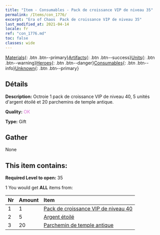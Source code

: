 ```yaml
---
title: "Item - Consumables - Pack de croissance VIP de niveau 35"
permalink: /Items/con_1776/
excerpt: "Era of Chaos  Pack de croissance VIP de niveau 35"
last_modified_at: 2021-04-14
locale: fr
ref: "con_1776.md"
toc: false
classes: wide
---
```

 [Materials](/fr/Items/){: .btn .btn--primary}[Artifacts](/fr/Items/Artifacts/){: .btn .btn--success}[Units](/fr/Items/Units/){: .btn .btn--warning}[Heroes](/fr/Items/Heroes/){: .btn .btn--danger}[Consumables](/fr/Items/Consumables/){: .btn .btn--info}[Unknown](/fr/Items/Unknown/){: .btn .btn--primary}

## Détails
 **Description:** Octroie 1 pack de croissance VIP de niveau 40, 5 unités d'argent étoilé et 20 parchemins de temple antique.

 **Quality:** <span style="color: #DA70D6">OK</span>

 **Type:** Gift

## Gather

  None

## This item contains:

 **Required Level to open:** 35

 1 You would get **ALL** items  from:

  | Nr | Amount |     Item    |
  |:---|:-------|:------------|
  | 1 | 1 | [Pack de croissance VIP de niveau 40](/fr/Items/con_1777/) | 
  | 2 | 5 | [Argent étoilé](/fr/Items/con_969/) | 
  | 3 | 20 | [Parchemin de temple antique](/fr/Items/con_697/) | 
